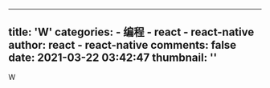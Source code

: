 
---
title: 'W'
categories: 
    - 编程
    - react - react-native
author: react - react-native
comments: false
date: 2021-03-22 03:42:47
thumbnail: ''
---

<div>   
W  
</div>
            